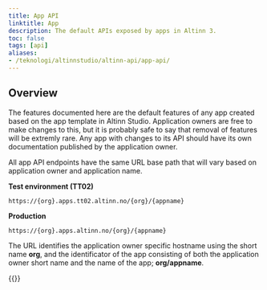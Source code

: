```yaml
---
title: App API
linktitle: App
description: The default APIs exposed by apps in Altinn 3.
toc: false
tags: [api]
aliases:
- /teknologi/altinnstudio/altinn-api/app-api/
---
```


## Overview

The features documented here are the default features of any app created based on the app template in Altinn Studio. Application owners are free to make changes to this, but it is probably safe to say that removal of features will be extremly rare. Any app with changes to its API should have its own documentation published by the application owner.

All app API endpoints have the same URL base path that will vary based on application owner and application name.

**Test environment (TT02)**
```http
https://{org}.apps.tt02.altinn.no/{org}/{appname}
```

**Production**
```http
https://{org}.apps.altinn.no/{org}/{appname}
```

The URL identifies the application owner specific hostname using the short name **org**, and the identificator of the app consisting of both the application owner short name and the name of the app; **org/appname**. 

{{<children>}}
